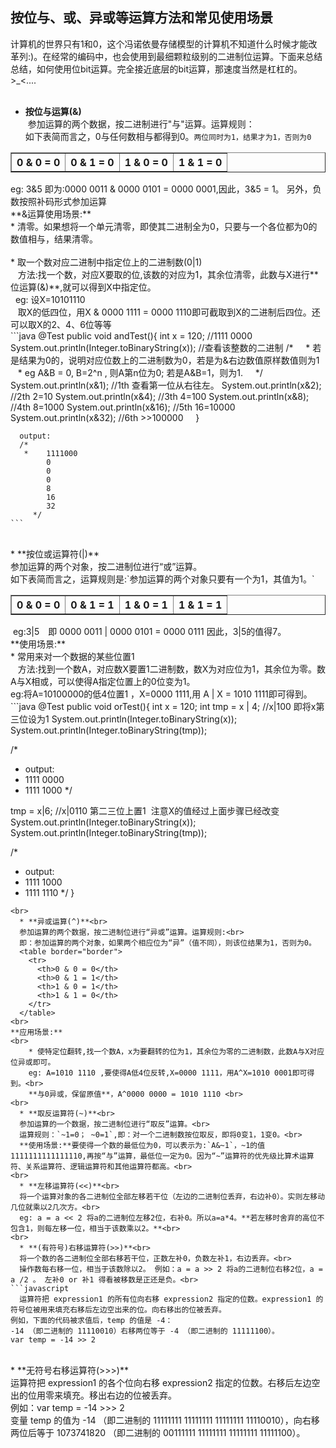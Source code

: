 ## 按位与、或、异或等运算方法和常见使用场景<br>
计算机的世界只有1和0，这个冯诺依曼存储模型的计算机不知道什么时候才能改革列:)。在经常的编码中，也会使用到最细颗粒级别的二进制位运算。下面来总结总结，如何使用位bit运算。完全接近底层的bit运算，那速度当然是杠杠的。>_<....<br>
<br>
  * **按位与运算(&)**<br>
  参加运算的两个数据，按二进制进行"与"运算。运算规则：<br>
  如下表简而言之，0与任何数相与都得到0。`两位同时为1，结果才为1，否则为0`
  <table border="border">
    <tr>
      <th>0 & 0 = 0</th>
      <th>0 & 1 = 0</th>
      <th>1 & 0 = 0</th>
      <th>1 & 1 = 0</th>
    </tr>
  </table>
  eg: 3&5 即为:0000 0011 & 0000 0101 = 0000 0001,因此，3&5 = 1。 另外，负数按照补码形式参加运算<br>
**&运算使用场景:**<br>
    * 清零。如果想将一个单元清零，即使其二进制全为0，只要与一个各位都为0的数值相与，结果清零。<br>
    <br>
    * 取一个数对应二进制中指定位上的二进制数(0|1)<br>
    方法:找一个数，对应X要取的位,该数的对应为1，其余位清零，此数与X进行**位运算(&)**,就可以得到X中指定位。<br>
    eg: 设X=10101110 <br>
    取X的低四位，用X & 0000 1111 = 0000 1110即可截取到X的二进制后四位。还可以取X的2、4、6位等等<br>
    ```java
    @Test
    public void andTest(){
      int x = 120;
      //1111 0000
      System.out.println(Integer.toBinaryString(x));  //查看该整数的二进制  
      /*
      *  若是结果为0的，说明对应位数上的二进制数为0，若是为&右边数值原样数值则为1
      * eg  A&B = 0, B=2^n , 则A第n位为0; 若是A&B=1，则为1.
      */
      System.out.println(x&1);  //1th 查看第一位从右往左。
      System.out.println(x&2);  //2th 2=10
      System.out.println(x&4);  //3th 4=100
      System.out.println(x&8);  //4th 8=1000
      System.out.println(x&16);  //5th 16=10000
      System.out.println(x&32);   //6th >>100000
      }
      
      output:
      /*
       *    1111000
            0
            0
            0
            8
            16
            32
         */
    ```
  <br>
  * **按位或运算符(|)**<br>
  参加运算的两个对象，按二进制位进行“或”运算。<br>
  如下表简而言之，运算规则是:`参加运算的两个对象只要有一个为1，其值为1。`
  <table border="border">
    <tr>
      <th>0 & 0 = 0</th>
      <th>0 & 1 = 1</th>
      <th>1 & 0 = 1</th>
      <th>1 & 1 = 1</th>
    </tr>
  </table>
  eg:3|5　即 0000 0011 | 0000 0101 = 0000 0111 因此，3|5的值得7。<br>
  **使用场景:**
<br>
    * 常用来对一个数据的某些位置1<br>
    方法:找到一个数A，对应数X要置1二进制数，数X为对应位为1，其余位为零。数A与X相或，可以使得A指定位置上的0位变为1。<br>
    eg:将A=10100000的低4位置1 ，X=0000 1111,用 A | X = 1010 1111即可得到。<br>
```java
@Test
public void orTest(){
  int x = 120;
  int tmp = x | 4;  //x|100 即将x第三位设为1
  System.out.println(Integer.toBinaryString(x));
  System.out.println(Integer.toBinaryString(tmp));
  
  /*
  * output:
  * 1111 0000
  * 1111 1000
  */
  
  tmp = x|6;  //x|0110 第二三位上置1  注意X的值经过上面步骤已经改变
  System.out.println(Integer.toBinaryString(x));
  System.out.println(Integer.toBinaryString(tmp));
  
  /*
  * output:
  * 1111 1000
  * 1111 1110
  */
}
```
<br>
  * **异或运算(^)**<br>
  参加运算的两个数据，按二进制位进行“异或”运算。运算规则:<br>
  即：参加运算的两个对象，如果两个相应位为“异”（值不同），则该位结果为1，否则为0。
  <table border="border">
    <tr>
      <th>0 & 0 = 0</th>
      <th>0 & 1 = 1</th>
      <th>1 & 0 = 1</th>
      <th>1 & 1 = 0</th>
    </tr>
  </table>  
<br>
**应用场景:**
<br>
    * 使特定位翻转,找一个数A，x为要翻转的位为1，其余位为零的二进制数，此数A与X对应位异或即可。
    eg: A=1010 1110 ,要使得A低4位反转,X=0000 1111，用A^X=1010 0001即可得到。<br>
    **与0异或，保留原值**，A^0000 0000 = 1010 1110 <br>
<br>
  * **取反运算符(~)**<br>
  参加运算的一个数据，按二进制位进行“取反”运算。<br>
  运算规则：`~1=0； ~0=1`,即：对一个二进制数按位取反，即将0变1，1变0。<br>
  **使用场景:**要使得一个数的最低位为0，可以表示为:`A&~1`，~1的值1111111111111110,再按“与”运算，最低位一定为0。因为“~”运算符的优先级比算术运算符、关系运算符、逻辑运算符和其他运算符都高。<br>
<br>
  * **左移运算符(<<)**<br>
  将一个运算对象的各二进制位全部左移若干位（左边的二进制位丢弃，右边补0）。实则左移动几位就乘以2几次方。<br>
  eg: a = a << 2 将a的二进制位左移2位，右补0。所以a=a*4。**若左移时舍弃的高位不包含1，则每左移一位，相当于该数乘以2。**<br>
<br>
  * **(有符号)右移运算符(>>)**<br>
  将一个数的各二进制位全部右移若干位，正数左补0，负数左补1，右边丢弃。<br>
  操作数每右移一位，相当于该数除以2。 例如：a = a >> 2 将a的二进制位右移2位，a = a /2 。 左补0 or 补1 得看被移数是正还是负。<br>
```javascript
  运算符把 expression1 的所有位向右移 expression2 指定的位数。expression1 的符号位被用来填充右移后左边空出来的位。向右移出的位被丢弃。 
例如，下面的代码被求值后，temp 的值是 -4： 
-14 （即二进制的 11110010）右移两位等于 -4 （即二进制的 11111100）。 
var temp = -14 >> 2
```
<br>
  * **无符号右移运算符(>>>)**<br>
  运算符把 expression1 的各个位向右移 expression2 指定的位数。右移后左边空出的位用零来填充。移出右边的位被丢弃。<br> 
例如：var temp = -14 >>> 2 <br>
变量 temp 的值为 -14 （即二进制的 11111111 11111111 11111111 11110010），向右移两位后等于 1073741820 （即二进制的 00111111 11111111 11111111 11111100）。
